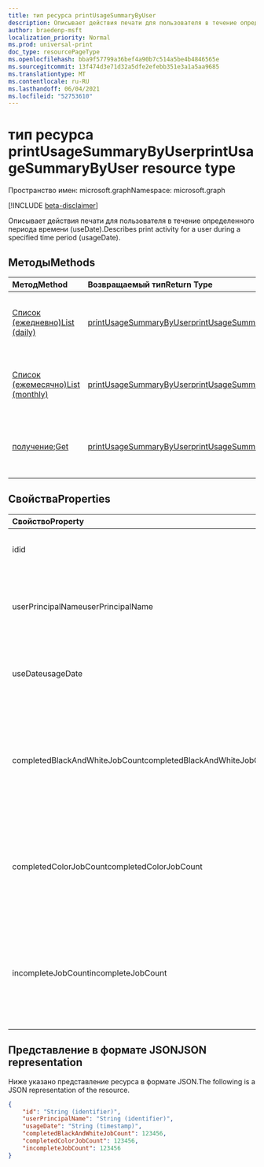 ```yaml
---
title: тип ресурса printUsageSummaryByUser
description: Описывает действия печати для пользователя в течение определенного периода времени (useDate).
author: braedenp-msft
localization_priority: Normal
ms.prod: universal-print
doc_type: resourcePageType
ms.openlocfilehash: bba9f57799a36bef4a90b7c514a5be4b4846565e
ms.sourcegitcommit: 13f474d3e71d32a5dfe2efebb351e3a1a5aa9685
ms.translationtype: MT
ms.contentlocale: ru-RU
ms.lasthandoff: 06/04/2021
ms.locfileid: "52753610"
---
```

# <a name="printusagesummarybyuser-resource-type"></a><span data-ttu-id="e3936-103">тип ресурса printUsageSummaryByUser</span><span class="sxs-lookup"><span data-stu-id="e3936-103">printUsageSummaryByUser resource type</span></span>

<span data-ttu-id="e3936-104">Пространство имен: microsoft.graph</span><span class="sxs-lookup"><span data-stu-id="e3936-104">Namespace: microsoft.graph</span></span>

[!INCLUDE [beta-disclaimer](../../includes/beta-disclaimer.md)]

<span data-ttu-id="e3936-105">Описывает действия печати для пользователя в течение определенного периода времени (useDate).</span><span class="sxs-lookup"><span data-stu-id="e3936-105">Describes print activity for a user during a specified time period (usageDate).</span></span>

## <a name="methods"></a><span data-ttu-id="e3936-106">Методы</span><span class="sxs-lookup"><span data-stu-id="e3936-106">Methods</span></span>

| <span data-ttu-id="e3936-107">Метод</span><span class="sxs-lookup"><span data-stu-id="e3936-107">Method</span></span>       | <span data-ttu-id="e3936-108">Возвращаемый тип</span><span class="sxs-lookup"><span data-stu-id="e3936-108">Return Type</span></span> | <span data-ttu-id="e3936-109">Описание</span><span class="sxs-lookup"><span data-stu-id="e3936-109">Description</span></span> |
|:-------------|:------------|:------------|
| [<span data-ttu-id="e3936-110">Список (ежедневно)</span><span class="sxs-lookup"><span data-stu-id="e3936-110">List (daily)</span></span>](../api/reportroot-list-dailyprintusagesummariesbyuser.md) | [<span data-ttu-id="e3936-111">printUsageSummaryByUser</span><span class="sxs-lookup"><span data-stu-id="e3936-111">printUsageSummaryByUser</span></span>](printusagesummarybyuser.md) | <span data-ttu-id="e3936-112">Получите список сводок ежедневного использования печати, сгруппив их по пользователю.</span><span class="sxs-lookup"><span data-stu-id="e3936-112">Get a list of daily print usage summaries, grouped by user.</span></span> |
| [<span data-ttu-id="e3936-113">Список (ежемесячно)</span><span class="sxs-lookup"><span data-stu-id="e3936-113">List (monthly)</span></span>](../api/reportroot-list-monthlyprintusagesummariesbyuser.md) | [<span data-ttu-id="e3936-114">printUsageSummaryByUser</span><span class="sxs-lookup"><span data-stu-id="e3936-114">printUsageSummaryByUser</span></span>](printusagesummarybyuser.md) | <span data-ttu-id="e3936-115">Получите список ежемесячных сводок использования печати, сгруппив их по пользователю.</span><span class="sxs-lookup"><span data-stu-id="e3936-115">Get a list of monthly print usage summaries, grouped by user.</span></span> |
| <span data-ttu-id="e3936-116">[получение](../api/printusagesummarybyuser-get.md);</span><span class="sxs-lookup"><span data-stu-id="e3936-116">[Get](../api/printusagesummarybyuser-get.md)</span></span> | [<span data-ttu-id="e3936-117">printUsageSummaryByUser</span><span class="sxs-lookup"><span data-stu-id="e3936-117">printUsageSummaryByUser</span></span>](printusagesummarybyuser.md) | <span data-ttu-id="e3936-118">Чтение свойств и связей объекта printUsageSummaryByUser.</span><span class="sxs-lookup"><span data-stu-id="e3936-118">Read properties and relationships of a printUsageSummaryByUser object.</span></span> |

## <a name="properties"></a><span data-ttu-id="e3936-119">Свойства</span><span class="sxs-lookup"><span data-stu-id="e3936-119">Properties</span></span>
| <span data-ttu-id="e3936-120">Свойство</span><span class="sxs-lookup"><span data-stu-id="e3936-120">Property</span></span>     | <span data-ttu-id="e3936-121">Тип</span><span class="sxs-lookup"><span data-stu-id="e3936-121">Type</span></span>        | <span data-ttu-id="e3936-122">Описание</span><span class="sxs-lookup"><span data-stu-id="e3936-122">Description</span></span> |
|:-------------|:------------|:------------|
|<span data-ttu-id="e3936-123">id</span><span class="sxs-lookup"><span data-stu-id="e3936-123">id</span></span>|<span data-ttu-id="e3936-124">String</span><span class="sxs-lookup"><span data-stu-id="e3936-124">String</span></span>|<span data-ttu-id="e3936-125">ID этого сводки использования.</span><span class="sxs-lookup"><span data-stu-id="e3936-125">The ID of this usage summary.</span></span>|
|<span data-ttu-id="e3936-126">userPrincipalName</span><span class="sxs-lookup"><span data-stu-id="e3936-126">userPrincipalName</span></span>|<span data-ttu-id="e3936-127">String</span><span class="sxs-lookup"><span data-stu-id="e3936-127">String</span></span>|<span data-ttu-id="e3936-128">UpN пользователя, представленного этими статистическими данными.</span><span class="sxs-lookup"><span data-stu-id="e3936-128">The UPN of the user represented by these statistics.</span></span>|
|<span data-ttu-id="e3936-129">useDate</span><span class="sxs-lookup"><span data-stu-id="e3936-129">usageDate</span></span>|<span data-ttu-id="e3936-130">Дата</span><span class="sxs-lookup"><span data-stu-id="e3936-130">Date</span></span>|<span data-ttu-id="e3936-131">Дата, связанная с этими статистическими данными.</span><span class="sxs-lookup"><span data-stu-id="e3936-131">The date associated with these statistics.</span></span>|
|<span data-ttu-id="e3936-132">completedBlackAndWhiteJobCount</span><span class="sxs-lookup"><span data-stu-id="e3936-132">completedBlackAndWhiteJobCount</span></span>|<span data-ttu-id="e3936-133">Int64</span><span class="sxs-lookup"><span data-stu-id="e3936-133">Int64</span></span>|<span data-ttu-id="e3936-134">Количество заданий черной и белой печати, завершенных от имени пользователя в связанную дату.</span><span class="sxs-lookup"><span data-stu-id="e3936-134">The number of black and white print jobs completed on behalf of the user on the associated date.</span></span>|
|<span data-ttu-id="e3936-135">completedColorJobCount</span><span class="sxs-lookup"><span data-stu-id="e3936-135">completedColorJobCount</span></span>|<span data-ttu-id="e3936-136">Int64</span><span class="sxs-lookup"><span data-stu-id="e3936-136">Int64</span></span>|<span data-ttu-id="e3936-137">Количество заданий цветной печати, завершенных от имени пользователя в связанную дату.</span><span class="sxs-lookup"><span data-stu-id="e3936-137">The number of color print jobs completed on behalf of the user on the associated date.</span></span>|
|<span data-ttu-id="e3936-138">incompleteJobCount</span><span class="sxs-lookup"><span data-stu-id="e3936-138">incompleteJobCount</span></span>|<span data-ttu-id="e3936-139">Int64</span><span class="sxs-lookup"><span data-stu-id="e3936-139">Int64</span></span>|<span data-ttu-id="e3936-140">Количество заданий печати, которые были в очереди от имени пользователя, но не завершены, в связанную дату.</span><span class="sxs-lookup"><span data-stu-id="e3936-140">The number of print jobs that were queued on behalf of the user, but not completed, on the associated date.</span></span>|

## <a name="json-representation"></a><span data-ttu-id="e3936-141">Представление в формате JSON</span><span class="sxs-lookup"><span data-stu-id="e3936-141">JSON representation</span></span>

<span data-ttu-id="e3936-142">Ниже указано представление ресурса в формате JSON.</span><span class="sxs-lookup"><span data-stu-id="e3936-142">The following is a JSON representation of the resource.</span></span>

<!-- {
  "blockType": "resource",
  "optionalProperties": [

  ],
  "@odata.type": "microsoft.graph.printUsageSummaryByUser"
}-->

```json
{
    "id": "String (identifier)",
    "userPrincipalName": "String (identifier)",
    "usageDate": "String (timestamp)",
    "completedBlackAndWhiteJobCount": 123456,
    "completedColorJobCount": 123456,
    "incompleteJobCount": 123456
}
```

<!-- uuid: 8fcb5dbc-d5aa-4681-8e31-b001d5168d79
2015-10-25 14:57:30 UTC -->
<!-- {
  "type": "#page.annotation",
  "description": "printUsageSummaryByUser resource",
  "keywords": "",
  "section": "documentation",
  "tocPath": ""
}-->

